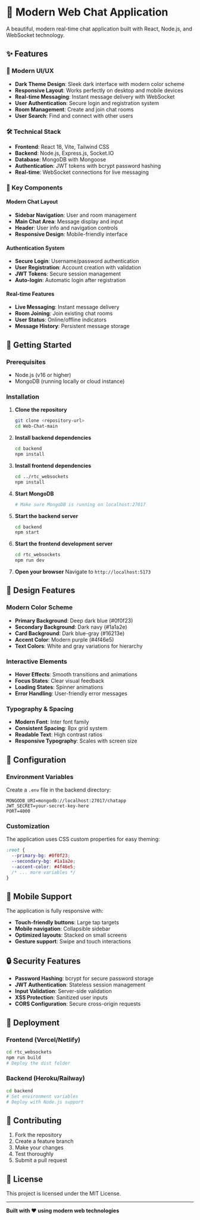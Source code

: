 # 🚀 Modern Web Chat Application

A beautiful, modern real-time chat application built with React, Node.js, and WebSocket technology.

## ✨ Features

### 🎨 Modern UI/UX

- **Dark Theme Design**: Sleek dark interface with modern color scheme
- **Responsive Layout**: Works perfectly on desktop and mobile devices
- **Real-time Messaging**: Instant message delivery with WebSocket
- **User Authentication**: Secure login and registration system
- **Room Management**: Create and join chat rooms
- **User Search**: Find and connect with other users

### 🛠️ Technical Stack

- **Frontend**: React 18, Vite, Tailwind CSS
- **Backend**: Node.js, Express.js, Socket.IO
- **Database**: MongoDB with Mongoose
- **Authentication**: JWT tokens with bcrypt password hashing
- **Real-time**: WebSocket connections for live messaging

### 🎯 Key Components

#### Modern Chat Layout

- **Sidebar Navigation**: User and room management
- **Main Chat Area**: Message display and input
- **Header**: User info and navigation controls
- **Responsive Design**: Mobile-friendly interface

#### Authentication System

- **Secure Login**: Username/password authentication
- **User Registration**: Account creation with validation
- **JWT Tokens**: Secure session management
- **Auto-login**: Automatic login after registration

#### Real-time Features

- **Live Messaging**: Instant message delivery
- **Room Joining**: Join existing chat rooms
- **User Status**: Online/offline indicators
- **Message History**: Persistent message storage

## 🚀 Getting Started

### Prerequisites

- Node.js (v16 or higher)
- MongoDB (running locally or cloud instance)

### Installation

1. **Clone the repository**

   ```bash
   git clone <repository-url>
   cd Web-Chat-main
   ```

2. **Install backend dependencies**

   ```bash
   cd backend
   npm install
   ```

3. **Install frontend dependencies**

   ```bash
   cd ../rtc_websockets
   npm install
   ```

4. **Start MongoDB**

   ```bash
   # Make sure MongoDB is running on localhost:27017
   ```

5. **Start the backend server**

   ```bash
   cd backend
   npm start
   ```

6. **Start the frontend development server**

   ```bash
   cd rtc_websockets
   npm run dev
   ```

7. **Open your browser**
   Navigate to `http://localhost:5173`

## 🎨 Design Features

### Modern Color Scheme

- **Primary Background**: Deep dark blue (#0f0f23)
- **Secondary Background**: Dark navy (#1a1a2e)
- **Card Background**: Dark blue-gray (#16213e)
- **Accent Color**: Modern purple (#4f46e5)
- **Text Colors**: White and gray variations for hierarchy

### Interactive Elements

- **Hover Effects**: Smooth transitions and animations
- **Focus States**: Clear visual feedback
- **Loading States**: Spinner animations
- **Error Handling**: User-friendly error messages

### Typography & Spacing

- **Modern Font**: Inter font family
- **Consistent Spacing**: 8px grid system
- **Readable Text**: High contrast ratios
- **Responsive Typography**: Scales with screen size

## 🔧 Configuration

### Environment Variables

Create a `.env` file in the backend directory:

```env
MONGODB_URI=mongodb://localhost:27017/chatapp
JWT_SECRET=your-secret-key-here
PORT=4000
```

### Customization

The application uses CSS custom properties for easy theming:

```css
:root {
  --primary-bg: #0f0f23;
  --secondary-bg: #1a1a2e;
  --accent-color: #4f46e5;
  /* ... more variables */
}
```

## 📱 Mobile Support

The application is fully responsive with:

- **Touch-friendly buttons**: Large tap targets
- **Mobile navigation**: Collapsible sidebar
- **Optimized layouts**: Stacked on small screens
- **Gesture support**: Swipe and touch interactions

## 🔒 Security Features

- **Password Hashing**: bcrypt for secure password storage
- **JWT Authentication**: Stateless session management
- **Input Validation**: Server-side validation
- **XSS Protection**: Sanitized user inputs
- **CORS Configuration**: Secure cross-origin requests

## 🚀 Deployment

### Frontend (Vercel/Netlify)

```bash
cd rtc_websockets
npm run build
# Deploy the dist folder
```

### Backend (Heroku/Railway)

```bash
cd backend
# Set environment variables
# Deploy with Node.js support
```

## 🤝 Contributing

1. Fork the repository
2. Create a feature branch
3. Make your changes
4. Test thoroughly
5. Submit a pull request

## 📄 License

This project is licensed under the MIT License.

---

**Built with ❤️ using modern web technologies**
